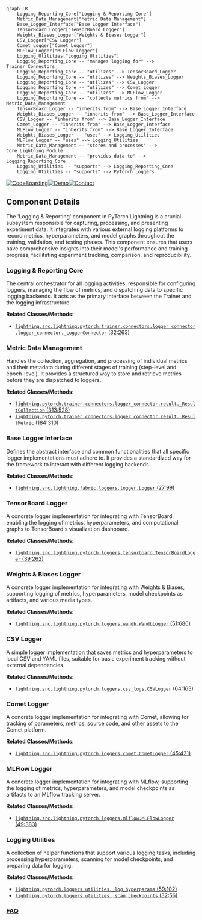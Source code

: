 ```mermaid
graph LR
    Logging_Reporting_Core["Logging & Reporting Core"]
    Metric_Data_Management["Metric Data Management"]
    Base_Logger_Interface["Base Logger Interface"]
    TensorBoard_Logger["TensorBoard Logger"]
    Weights_Biases_Logger["Weights & Biases Logger"]
    CSV_Logger["CSV Logger"]
    Comet_Logger["Comet Logger"]
    MLFlow_Logger["MLFlow Logger"]
    Logging_Utilities["Logging Utilities"]
    Logging_Reporting_Core -- "manages logging for" --> Trainer_Connectors
    Logging_Reporting_Core -- "utilizes" --> TensorBoard_Logger
    Logging_Reporting_Core -- "utilizes" --> Weights_Biases_Logger
    Logging_Reporting_Core -- "utilizes" --> CSV_Logger
    Logging_Reporting_Core -- "utilizes" --> Comet_Logger
    Logging_Reporting_Core -- "utilizes" --> MLFlow_Logger
    Logging_Reporting_Core -- "collects metrics from" --> Metric_Data_Management
    TensorBoard_Logger -- "inherits from" --> Base_Logger_Interface
    Weights_Biases_Logger -- "inherits from" --> Base_Logger_Interface
    CSV_Logger -- "inherits from" --> Base_Logger_Interface
    Comet_Logger -- "inherits from" --> Base_Logger_Interface
    MLFlow_Logger -- "inherits from" --> Base_Logger_Interface
    Weights_Biases_Logger -- "uses" --> Logging_Utilities
    MLFlow_Logger -- "uses" --> Logging_Utilities
    Metric_Data_Management -- "stores and processes" --> Core_Lightning_Module
    Metric_Data_Management -- "provides data to" --> Logging_Reporting_Core
    Logging_Utilities -- "supports" --> Logging_Reporting_Core
    Logging_Utilities -- "supports" --> PyTorch_Loggers
```
[![CodeBoarding](https://img.shields.io/badge/Generated%20by-CodeBoarding-9cf?style=flat-square)](https://github.com/CodeBoarding/GeneratedOnBoardings)[![Demo](https://img.shields.io/badge/Try%20our-Demo-blue?style=flat-square)](https://www.codeboarding.org/demo)[![Contact](https://img.shields.io/badge/Contact%20us%20-%20contact@codeboarding.org-lightgrey?style=flat-square)](mailto:contact@codeboarding.org)

## Component Details

The 'Logging & Reporting' component in PyTorch Lightning is a crucial subsystem responsible for capturing, processing, and presenting experiment data. It integrates with various external logging platforms to record metrics, hyperparameters, and model graphs throughout the training, validation, and testing phases. This component ensures that users have comprehensive insights into their model's performance and training progress, facilitating experiment tracking, comparison, and reproducibility.

### Logging & Reporting Core
The central orchestrator for all logging activities, responsible for configuring loggers, managing the flow of metrics, and dispatching data to specific logging backends. It acts as the primary interface between the Trainer and the logging infrastructure.


**Related Classes/Methods**:

- <a href="https://github.com/Lightning-AI/lightning/blob/master/src/lightning/pytorch/trainer/connectors/logger_connector/logger_connector.py#L32-L263" target="_blank" rel="noopener noreferrer">`lightning.src.lightning.pytorch.trainer.connectors.logger_connector.logger_connector._LoggerConnector` (32:263)</a>


### Metric Data Management
Handles the collection, aggregation, and processing of individual metrics and their metadata during different stages of training (step-level and epoch-level). It provides a structured way to store and retrieve metrics before they are dispatched to loggers.


**Related Classes/Methods**:

- <a href="https://github.com/Lightning-AI/lightning/blob/master/src/lightning/pytorch/trainer/connectors/logger_connector/result.py#L313-L528" target="_blank" rel="noopener noreferrer">`lightning.pytorch.trainer.connectors.logger_connector.result._ResultCollection` (313:528)</a>
- <a href="https://github.com/Lightning-AI/lightning/blob/master/src/lightning/pytorch/trainer/connectors/logger_connector/result.py#L184-L310" target="_blank" rel="noopener noreferrer">`lightning.pytorch.trainer.connectors.logger_connector.result._ResultMetric` (184:310)</a>


### Base Logger Interface
Defines the abstract interface and common functionalities that all specific logger implementations must adhere to. It provides a standardized way for the framework to interact with different logging backends.


**Related Classes/Methods**:

- <a href="https://github.com/Lightning-AI/lightning/blob/master/src/lightning/fabric/loggers/logger.py#L27-L99" target="_blank" rel="noopener noreferrer">`lightning.src.lightning.fabric.loggers.logger.Logger` (27:99)</a>


### TensorBoard Logger
A concrete logger implementation for integrating with TensorBoard, enabling the logging of metrics, hyperparameters, and computational graphs to TensorBoard's visualization dashboard.


**Related Classes/Methods**:

- <a href="https://github.com/Lightning-AI/lightning/blob/master/src/lightning/pytorch/loggers/tensorboard.py#L39-L262" target="_blank" rel="noopener noreferrer">`lightning.src.lightning.pytorch.loggers.tensorboard.TensorBoardLogger` (39:262)</a>


### Weights & Biases Logger
A concrete logger implementation for integrating with Weights & Biases, supporting logging of metrics, hyperparameters, model checkpoints as artifacts, and various media types.


**Related Classes/Methods**:

- <a href="https://github.com/Lightning-AI/lightning/blob/master/src/lightning/pytorch/loggers/wandb.py#L51-L686" target="_blank" rel="noopener noreferrer">`lightning.src.lightning.pytorch.loggers.wandb.WandbLogger` (51:686)</a>


### CSV Logger
A simple logger implementation that saves metrics and hyperparameters to local CSV and YAML files, suitable for basic experiment tracking without external dependencies.


**Related Classes/Methods**:

- <a href="https://github.com/Lightning-AI/lightning/blob/master/src/lightning/pytorch/loggers/csv_logs.py#L64-L163" target="_blank" rel="noopener noreferrer">`lightning.src.lightning.pytorch.loggers.csv_logs.CSVLogger` (64:163)</a>


### Comet Logger
A concrete logger implementation for integrating with Comet, allowing for tracking of parameters, metrics, source code, and other assets to the Comet platform.


**Related Classes/Methods**:

- <a href="https://github.com/Lightning-AI/lightning/blob/master/src/lightning/pytorch/loggers/comet.py#L45-L421" target="_blank" rel="noopener noreferrer">`lightning.src.lightning.pytorch.loggers.comet.CometLogger` (45:421)</a>


### MLFlow Logger
A concrete logger implementation for integrating with MLflow, supporting the logging of metrics, hyperparameters, and model checkpoints as artifacts to an MLflow tracking server.


**Related Classes/Methods**:

- <a href="https://github.com/Lightning-AI/lightning/blob/master/src/lightning/pytorch/loggers/mlflow.py#L49-L383" target="_blank" rel="noopener noreferrer">`lightning.src.lightning.pytorch.loggers.mlflow.MLFlowLogger` (49:383)</a>


### Logging Utilities
A collection of helper functions that support various logging tasks, including processing hyperparameters, scanning for model checkpoints, and preparing data for logging.


**Related Classes/Methods**:

- <a href="https://github.com/Lightning-AI/lightning/blob/master/src/lightning/pytorch/loggers/utilities.py#L59-L102" target="_blank" rel="noopener noreferrer">`lightning.pytorch.loggers.utilities._log_hyperparams` (59:102)</a>
- <a href="https://github.com/Lightning-AI/lightning/blob/master/src/lightning/pytorch/loggers/utilities.py#L32-L56" target="_blank" rel="noopener noreferrer">`lightning.pytorch.loggers.utilities._scan_checkpoints` (32:56)</a>




### [FAQ](https://github.com/CodeBoarding/GeneratedOnBoardings/tree/main?tab=readme-ov-file#faq)